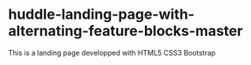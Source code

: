 # huddle-landing-page-with-alternating-feature-blocks-master

This is a landing page developped with HTML5 CSS3 Bootstrap 
